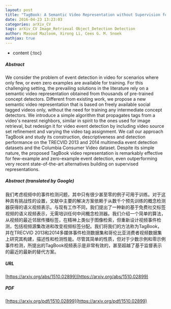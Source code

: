 ```yaml
---
layout: post
title: "TagBook: A Semantic Video Representation without Supervision for Event Detection"
date: 2016-04-23 13:23:03
categories: arXiv_CV
tags: arXiv_CV Image_Retrieval Object_Detection Detection
author: Masoud Mazloom, Xirong Li, Cees G. M. Snoek
mathjax: true
---
```


* content
{:toc}

##### Abstract
We consider the problem of event detection in video for scenarios where only few, or even zero examples are available for training. For this challenging setting, the prevailing solutions in the literature rely on a semantic video representation obtained from thousands of pre-trained concept detectors. Different from existing work, we propose a new semantic video representation that is based on freely available social tagged videos only, without the need for training any intermediate concept detectors. We introduce a simple algorithm that propagates tags from a video's nearest neighbors, similar in spirit to the ones used for image retrieval, but redesign it for video event detection by including video source set refinement and varying the video tag assignment. We call our approach TagBook and study its construction, descriptiveness and detection performance on the TRECVID 2013 and 2014 multimedia event detection datasets and the Columbia Consumer Video dataset. Despite its simple nature, the proposed TagBook video representation is remarkably effective for few-example and zero-example event detection, even outperforming very recent state-of-the-art alternatives building on supervised representations.

##### Abstract (translated by Google)
我们考虑视频中的事件检测问题，其中只有很少甚至零的例子可用于训练。对于这种具有挑战性的设置，文献中主要的解决方案依赖于从数千个预先训练的概念检测器获得的语义视频表示。与现有工作不同，我们提出了一种新的基于免费社交标签视频的语义视频表示，无需培训任何中间概念检测器。我们介绍一个简单的算法，从视频的最近邻居传播标签，在精神上类似于图像检索，但重新设计视频事件检测，包括视频源集改进和改变视频标签分配。我们将我们的方法称为TagBook，并在TRECVID 2013和2014多媒体事件检测数据集和哥伦比亚消费者视频数据集上研究其构建，描述性和检测性能。尽管其简单的性质，但对于少数示例和零示例事件检测，所提出的TagBook视频表示是非常有效的，甚至超越了基于监督表示的最近的最新的替代方案。

##### URL
[https://arxiv.org/abs/1510.02899](https://arxiv.org/abs/1510.02899)

##### PDF
[https://arxiv.org/pdf/1510.02899](https://arxiv.org/pdf/1510.02899)


